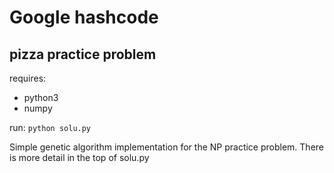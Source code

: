 # Google hashcode 
## pizza practice problem

requires:
 - python3
 - numpy

run:
```python solu.py```

Simple genetic algorithm implementation for the NP practice problem. There is more detail in the top of solu.py